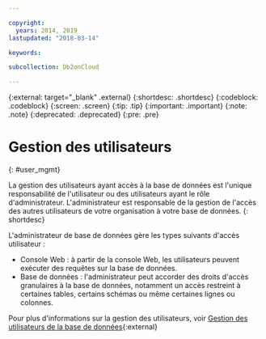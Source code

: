 ```yaml
---

copyright:
  years: 2014, 2019
lastupdated: "2018-03-14"

keywords: 

subcollection: Db2onCloud

---
```


<!-- Attribute definitions --> 
{:external: target="_blank" .external}
{:shortdesc: .shortdesc}
{:codeblock: .codeblock}
{:screen: .screen}
{:tip: .tip}
{:important: .important}
{:note: .note}
{:deprecated: .deprecated}
{:pre: .pre}

# Gestion des utilisateurs
{: #user_mgmt}

La gestion des utilisateurs ayant accès à la base de données est l'unique responsabilité de l'utilisateur ou des utilisateurs ayant le rôle d'administrateur. L'administrateur est responsable de la gestion de l'accès des autres utilisateurs de votre organisation à votre base de données.
{: shortdesc}

L'administrateur de base de données gère les types suivants d'accès utilisateur : 
* Console Web : à partir de la console Web, les utilisateurs peuvent exécuter des requêtes sur la base de données.
* Base de données : l'administrateur peut accorder des droits d'accès granulaires à la base de données, notamment un accès restreint à certaines tables, certains schémas ou même certaines lignes ou colonnes. 

Pour plus d'informations sur la gestion des utilisateurs, voir [Gestion des utilisateurs de la base de données](https://www.ibm.com/support/knowledgecenter/SSFMBX/com.ibm.swg.im.dashdb.security.doc/doc/user_mgmnt.html){:external}
